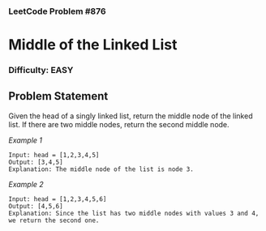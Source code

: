 ### LeetCode Problem #876  
# Middle of the Linked List  
### Difficulty: EASY

## Problem Statement  
Given the head of a singly linked list, return the middle node of the linked list. If there are two middle nodes, return the second middle node.

*Example 1*

    Input: head = [1,2,3,4,5]  
    Output: [3,4,5]  
    Explanation: The middle node of the list is node 3.

*Example 2*

    Input: head = [1,2,3,4,5,6]
    Output: [4,5,6]
    Explanation: Since the list has two middle nodes with values 3 and 4, we return the second one.
